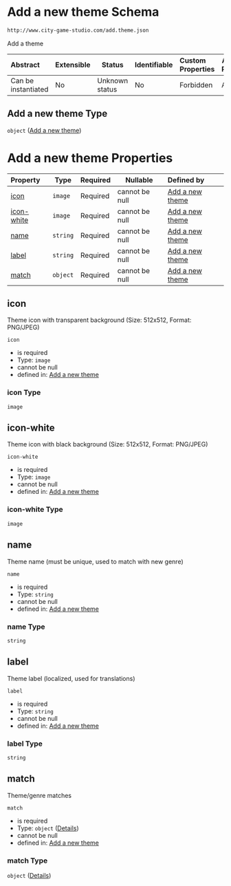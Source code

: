 # Add a new theme Schema

```txt
http://www.city-game-studio.com/add.theme.json
```

Add a theme


| Abstract            | Extensible | Status         | Identifiable | Custom Properties | Additional Properties | Access Restrictions | Defined In                                                                   |
| :------------------ | ---------- | -------------- | ------------ | :---------------- | --------------------- | ------------------- | ---------------------------------------------------------------------------- |
| Can be instantiated | No         | Unknown status | No           | Forbidden         | Allowed               | none                | [add-theme.schema.json](../out/add-theme.schema.json "open original schema") |

## Add a new theme Type

`object` ([Add a new theme](add-theme.md))

# Add a new theme Properties

| Property                  | Type     | Required | Nullable       | Defined by                                                                                                                         |
| :------------------------ | -------- | -------- | -------------- | :--------------------------------------------------------------------------------------------------------------------------------- |
| [icon](#icon)             | `image`  | Required | cannot be null | [Add a new theme](add-theme-properties-icon.md "http&#x3A;//www.city-game-studio.com/add.theme.json#/properties/icon")             |
| [icon-white](#icon-white) | `image`  | Required | cannot be null | [Add a new theme](add-theme-properties-icon-white.md "http&#x3A;//www.city-game-studio.com/add.theme.json#/properties/icon-white") |
| [name](#name)             | `string` | Required | cannot be null | [Add a new theme](add-theme-properties-name.md "http&#x3A;//www.city-game-studio.com/add.theme.json#/properties/name")             |
| [label](#label)           | `string` | Required | cannot be null | [Add a new theme](add-theme-properties-label.md "http&#x3A;//www.city-game-studio.com/add.theme.json#/properties/label")           |
| [match](#match)           | `object` | Required | cannot be null | [Add a new theme](add-theme-properties-match.md "http&#x3A;//www.city-game-studio.com/add.theme.json#/properties/match")           |

## icon

Theme icon with transparent background (Size: 512x512, Format: PNG/JPEG)


`icon`

-   is required
-   Type: `image`
-   cannot be null
-   defined in: [Add a new theme](add-theme-properties-icon.md "http&#x3A;//www.city-game-studio.com/add.theme.json#/properties/icon")

### icon Type

`image`

## icon-white

Theme icon with black background (Size: 512x512, Format: PNG/JPEG)


`icon-white`

-   is required
-   Type: `image`
-   cannot be null
-   defined in: [Add a new theme](add-theme-properties-icon-white.md "http&#x3A;//www.city-game-studio.com/add.theme.json#/properties/icon-white")

### icon-white Type

`image`

## name

Theme name (must be unique, used to match with new genre)


`name`

-   is required
-   Type: `string`
-   cannot be null
-   defined in: [Add a new theme](add-theme-properties-name.md "http&#x3A;//www.city-game-studio.com/add.theme.json#/properties/name")

### name Type

`string`

## label

Theme label (localized, used for translations)


`label`

-   is required
-   Type: `string`
-   cannot be null
-   defined in: [Add a new theme](add-theme-properties-label.md "http&#x3A;//www.city-game-studio.com/add.theme.json#/properties/label")

### label Type

`string`

## match

Theme/genre matches


`match`

-   is required
-   Type: `object` ([Details](add-theme-properties-match.md))
-   cannot be null
-   defined in: [Add a new theme](add-theme-properties-match.md "http&#x3A;//www.city-game-studio.com/add.theme.json#/properties/match")

### match Type

`object` ([Details](add-theme-properties-match.md))
